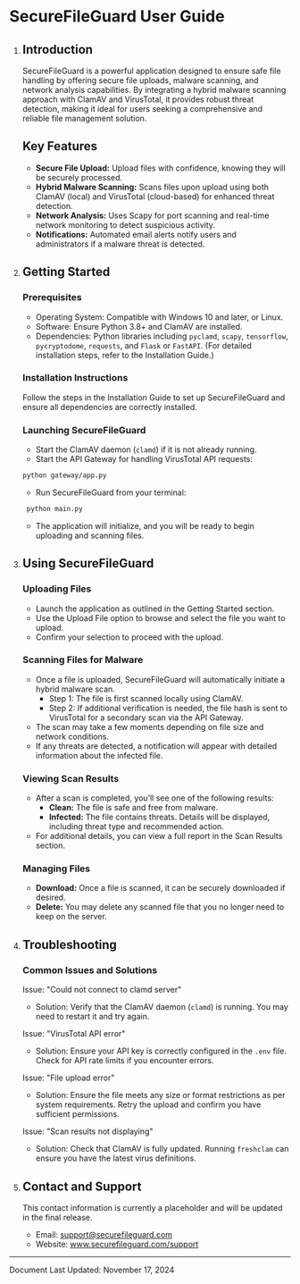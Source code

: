 # SecureFileGuard User Guide

1. ## Introduction
   SecureFileGuard is a powerful application designed to ensure safe file handling by offering secure file uploads, 
   malware scanning, and network analysis capabilities. By integrating a hybrid malware scanning approach with ClamAV 
   and VirusTotal, it provides robust threat detection, making it ideal for users seeking a comprehensive and reliable 
   file management solution.

   ## Key Features

   - **Secure File Upload:** Upload files with confidence, knowing they will be securely processed.
   - **Hybrid Malware Scanning:** Scans files upon upload using both ClamAV (local) and VirusTotal (cloud-based) for 
     enhanced threat detection.
   - **Network Analysis:** Uses Scapy for port scanning and real-time network monitoring to detect suspicious activity.
   - **Notifications:** Automated email alerts notify users and administrators if a malware threat is detected.

2. ## Getting Started

   ### Prerequisites

   - Operating System: Compatible with Windows 10 and later, or Linux.
   - Software: Ensure Python 3.8+ and ClamAV are installed.
   - Dependencies: Python libraries including `pyclamd`, `scapy`, `tensorflow`, `pycryptodome`, `requests`, and `Flask` or 
     `FastAPI`. (For detailed installation steps, refer to the Installation Guide.)

   ### Installation Instructions

   Follow the steps in the Installation Guide to set up SecureFileGuard and ensure all dependencies are correctly installed.

   ### Launching SecureFileGuard

   - Start the ClamAV daemon (`clamd`) if it is not already running.
   - Start the API Gateway for handling VirusTotal API requests:
   ```bash
   python gateway/app.py
   ```
   
   - Run SecureFileGuard from your terminal:
   ```Bash
    python main.py
   ```
   
   - The application will initialize, and you will be ready to begin uploading and scanning files.

3. ## Using SecureFileGuard

   ### Uploading Files

   - Launch the application as outlined in the Getting Started section.
   - Use the Upload File option to browse and select the file you want to upload.
   - Confirm your selection to proceed with the upload.
   
   ### Scanning Files for Malware

   - Once a file is uploaded, SecureFileGuard will automatically initiate a hybrid malware scan.
      - Step 1: The file is first scanned locally using ClamAV.
      - Step 2: If additional verification is needed, the file hash is sent to VirusTotal for a secondary scan via 
        the API Gateway.
   - The scan may take a few moments depending on file size and network conditions.
   - If any threats are detected, a notification will appear with detailed information about the infected file.
   
   ### Viewing Scan Results

   - After a scan is completed, you’ll see one of the following results:
      - **Clean:** The file is safe and free from malware.
      - **Infected:** The file contains threats. Details will be displayed, including threat type and recommended 
        action.
   - For additional details, you can view a full report in the Scan Results section.
   
   ### Managing Files

   - **Download:** Once a file is scanned, it can be securely downloaded if desired.
   - **Delete:** You may delete any scanned file that you no longer need to keep on the server.
   
4. ## Troubleshooting

   ### Common Issues and Solutions
   Issue: "Could not connect to clamd server"

   - Solution: Verify that the ClamAV daemon (`clamd`) is running. You may need to restart it and try again.
   
   Issue: "VirusTotal API error"

   - Solution: Ensure your API key is correctly configured in the `.env` file. Check for API rate limits if you 
   encounter errors.
   
   Issue: "File upload error"

   - Solution: Ensure the file meets any size or format restrictions as per system requirements. Retry the upload and 
   confirm you have sufficient permissions.
   
   Issue: "Scan results not displaying"

   - Solution: Check that ClamAV is fully updated. Running `freshclam` can ensure you have the latest virus definitions.
   
5. ## Contact and Support

   This contact information is currently a placeholder and will be updated in the final release.

   - Email: support@securefileguard.com
   - Website: www.securefileguard.com/support
________________________________________________________________________________________________________________________
Document Last Updated: November 17, 2024

